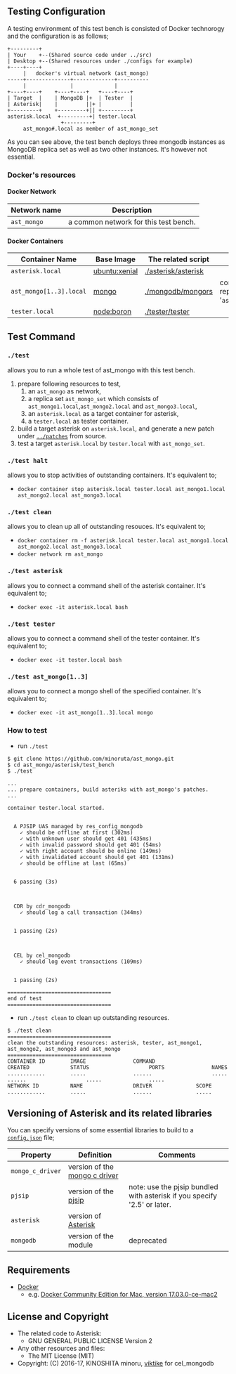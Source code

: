 
## Testing Configuration

A testing environment of this test bench is consisted of Docker technorogy and the configuration is as follows;

```
+---------+
| Your    +--(Shared source code under ../src) 
| Desktop +--(Shared resources under ./configs for example)
+----+----+
     |   docker's virtual network (ast_mongo)
-----+--------------+-------------+----------
     |              |             |
+----+----+    +----+----+   +----+----+
| Target  |    | MongoDB |+  | Tester  |
| Asterisk|    |         ||+ |         |
+---------+    +---------+|| +---------+
asterisk.local  +---------+| tester.local
                 +---------+
     ast_mongo#.local as member of ast_mongo_set
```

As you can see above, the test bench deploys three mongodb instances as MongoDB replica set 
as well as two other instances.
It's however not essential.

### Docker's resources

#### Docker Network

Network name | Description
-------------|---------
`ast_mongo`    | a common network for this test bench.


#### Docker Containers

Container Name   | Base Image | The related script | comment
-----------------|------------|--------------------|--------
`asterisk.local`        | [ubuntu:xenial](https://hub.docker.com/_/ubuntu/) | [./asterisk/asterisk](asterisk/asterisk)
`ast_mongo[1..3].local` | [mongo](https://hub.docker.com/_/mongo/)          | [./mongodb/mongors](mongodb/mongors) | constructs a replica set '`ast_mongo_set`'.
`tester.local`          | [node:boron](https://hub.docker.com/_/node/)      | [./tester/tester](tester/tester)

## Test Command

### `./test`
allows you to run a whole test of ast_mongo with this test bench.

1. prepare following resources to test,
    1. an `ast_mongo` as network,
    1. a replica set `ast_mongo_set` which consists of `ast_mongo1.local`,`ast_mongo2.local` and `ast_mongo3.local`,
    1. an `asterisk.local` as a target container for asterisk,
    1. a `tester.local` as tester container.
1. build a target asterisk on `asterisk.local`, and generate a new patch under [`../patches`](../patches) from source.
1. test a target `asterisk.local` by `tester.local` with `ast_mongo_set`.


### `./test halt`
allows you to stop activities of outstanding containers.
It's equivalent to;
- `docker container stop asterisk.local tester.local ast_mongo1.local ast_mongo2.local ast_mongo3.local`

### `./test clean`
allows you to clean up all of outstanding resouces.
It's equivalent to;
- `docker container rm -f asterisk.local tester.local ast_mongo1.local ast_mongo2.local ast_mongo3.local`
- `docker network rm ast_mongo`

### `./test asterisk`
allows you to connect a command shell of the asterisk container.
It's equivalent to;
- `docker exec -it asterisk.local bash`

### `./test tester`
allows you to connect a command shell of the tester container.
It's equivalent to;
- `docker exec -it tester.local bash`

### `./test ast_mongo[1..3]`
allows you to connect a mongo shell of the specified container.
It's equivalent to;
- `docker exec -it ast_mongo[1..3].local mongo`

### How to test

- run `./test`

```
$ git clone https://github.com/minoruta/ast_mongo.git
$ cd ast_mongo/asterisk/test_bench
$ ./test

...
... prepare containers, build asteriks with ast_mongo's patches.
...

container tester.local started.


  A PJSIP UAS managed by res_config_mongodb
    ✓ should be offline at first (302ms)
    ✓ with unknown user should get 401 (435ms)
    ✓ with invalid password should get 401 (54ms)
    ✓ with right account should be online (149ms)
    ✓ with invalidated account should get 401 (131ms)
    ✓ should be offline at last (65ms)


  6 passing (3s)



  CDR by cdr_mongodb
    ✓ should log a call transaction (344ms)


  1 passing (2s)



  CEL by cel_mongodb
    ✓ should log event transactions (109ms)


  1 passing (2s)

=================================
end of test
=================================
```


- run `./test clean` to clean up outstanding resources.

```
$ ./test clean
=================================
clean the outstanding resources: asterisk, tester, ast_mongo1, ast_mongo2, ast_mongo3 and ast_mongo
=================================
CONTAINER ID        IMAGE               COMMAND                  CREATED             STATUS                   PORTS               NAMES
............        .....               ......                   .....               ......                   .....               .....
NETWORK ID          NAME                DRIVER              SCOPE
............        .....               ......              .....
```

## Versioning of Asterisk and its related libraries

You can specify versions of some essential libraries to build to a [`config.json`](../../config.json) file;

Property             |Definition           | Comments
---------------------|---------------------|----------
`mongo_c_driver` |version of the [mongo c driver][3] |
`pjsip`          |version of the [pjsip][4] | note: use the pjsip bundled with asterisk if you specify '2.5' or later.
`asterisk`       |version of [Asterisk][1]  |
`mongodb`        |version of the module| deprecated

## Requirements

- [Docker](https://www.docker.com)
  - e.g. [Docker Community Edition for Mac, version 17.03.0-ce-mac2](https://store.docker.com/editions/community/docker-ce-desktop-mac)

## License and Copyright

- The related code to Asterisk: 
    - GNU GENERAL PUBLIC LICENSE Version 2
- Any other resources and files: 
    - The MIT License (MIT)
- Copyright: (C) 2016-17, KINOSHITA minoru, [viktike][9] for cel_mongodb

[1]: http://asterisk.org/        "Asterisk"
[2]: https://mongodb.org/        "MongoDB"
[3]: https://github.com/mongodb/mongo-c-driver  "mongo_c_driver"
[4]: http://www.pjsip.org       "PJSIP"
[9]: https://github.com/viktike
